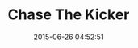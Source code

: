 ---
title:  "Chase The Kicker"
client: "Chase Briley"
image: chasethekicker
date:   2015-06-26 04:52:51
layout: portfolio

objective: Design a website that helps with recruiting of a college bound high school kicker.

my_role_on_project: Primary designer and Sass, HTML, and PHP developer. Dad.

creative_process: After having seen some great photography of him posted on HUDL, I immediately purhcased a few of the pics, and worked around them. Several Photoshoping sessions later, I came up with a layout that he and I were both happy with. We used the color scheme of his high school to tie everything together. 

project_duration: Design and development cycle was about 2 weeks.

design_challenge: Chase was a yellow-chip recruit in high school. He knew that he needed to work hard to gain the attention of college scouts. He needed help setting himself apart from other kickers who simply relied on their coach's websites and HUDL to display their data. So, we designed and built him a marketing platform.


challenge_resolution: I designed a site for Chase that prominently displayed his seasonal stats, and gave viewers the opportunity to dig in for highlights and additional information regarding Chase's 'recruitability.' We tied this in with a Mail Chimp campaign and Google Analytics. Together with these tools, we were able to track down coaches who were interested, allowing him to make contact and setup meetings. This was a true Guerilla Marketing endeavor, and it was so much fun. I learned a great deal about the recruiting process and how to help develop a recruiting strategy for young athletes.

business_result: Chase signed with UCONN during his senior year in High School.
---